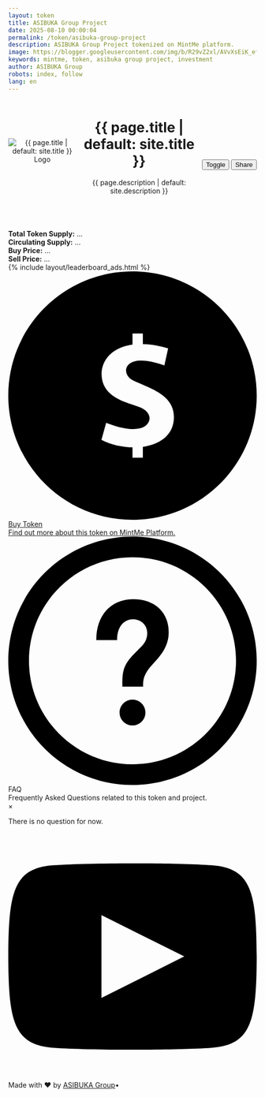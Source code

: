 ```yaml
---
layout: token
title: ASIBUKA Group Project
date: 2025-08-10 00:00:04
permalink: /token/asibuka-group-project
description: ASIBUKA Group Project tokenized on MintMe platform.
image: https://blogger.googleusercontent.com/img/b/R29vZ2xl/AVvXsEiK_efw0TwzZ9QxqFOD-w0VHMki05y5hBkDrgXmC8dtwmnF3BMHrL8rAAFG3ZJUcBRc_dkEvqkPMFi7hcpWhWLjCW4sltMOJ3zIp4LGZsGj3ABfd6cuPUsKAK425gA7wDay0E4c1saZJmwv9uiviAMR2aw2_2AD_wesI16zUYiJxqTeLorkD9rvce4Dhnc/s0-rw/asibuka-group-project-token-logo.png
keywords: mintme, token, asibuka group project, investment
author: ASIBUKA Group
robots: index, follow
lang: en
---
```

<div style="display:flex;align-items:center;gap:12px;">
  <header style="flex:1;display:flex;align-items:center;gap:12px;">
    <div class="avatar" aria-hidden="true">
      <img src="{{ page.image }}" alt="{{ page.title | default: site.title }} Logo" title="{{ page.title | default: site.title }} Logo">
    </div>
    <div class="meta">
      <h1 id="name">{{ page.title | default: site.title }}</h1>
      <p id="bio">{{ page.description | default: site.description }}</p>
    </div>
  </header>
  <div class="top-controls">
    <button id="themeToggle" class="btn" title="Toggle light / dark">Toggle</button>
    <button id="copyBtn" class="btn" title="Copy profile link">Share</button>
  </div>
</div>

<section class="token-info" aria-label="Token Information">
  <div id="totalSupply"><strong>Total Token Supply:</strong> ...</div>
  <div id="circulatingSupply"><strong>Circulating Supply:</strong> ...</div>
  <div id="ipoPrice"><strong>Buy Price:</strong> ...</div>
  <div id="protectedPrice"><strong>Sell Price:</strong> ...</div>
</section>

<div class="footer">
{% include layout/leaderboard_ads.html %}
</div>

<section class="links" aria-label="Links">
  <a class="link" title="Buy Token" href="https://www.mintme.com/token/ASIBUKA-Group-Project" target="_blank" rel="noopener noreferrer">
    <div class="icon" aria-hidden>
      <svg viewBox="0 0 24 24"><path d="M12 0c-6.627 0-12 5.373-12 12s5.373 12 12 12 12-5.373 12-12-5.373-12-12-12zm1 16.947v1.053h-1v-.998c-1.035-.018-2.106-.265-3-.727l.455-1.644c.956.371 2.229.765 3.225.54 1.149-.26 1.384-1.442.114-2.011-.931-.434-3.778-.805-3.778-3.243 0-1.363 1.039-2.583 2.984-2.85v-1.067h1v1.018c.724.019 1.536.145 2.442.42l-.362 1.647c-.768-.27-1.617-.515-2.443-.465-1.489.087-1.62 1.376-.581 1.916 1.712.805 3.944 1.402 3.944 3.547.002 1.718-1.343 2.632-3 2.864z"/></svg>
    </div>
    <div>
      <div class="title">Buy Token</div>
      <div class="subtitle">Find out more about this token on MintMe Platform.</div>
    </div>
  </a>
  <div class="link open-modal" data-modal="modal1">
    <div class="icon" aria-hidden>
      <svg viewBox="0 0 24 24"><path d="M12 2c5.514 0 10 4.486 10 10s-4.486 10-10 10-10-4.486-10-10 4.486-10 10-10zm0-2c-6.627 0-12 5.373-12 12s5.373 12 12 12 12-5.373 12-12-5.373-12-12-12zm1.25 17c0 .69-.559 1.25-1.25 1.25-.689 0-1.25-.56-1.25-1.25s.561-1.25 1.25-1.25c.691 0 1.25.56 1.25 1.25zm1.393-9.998c-.608-.616-1.515-.955-2.551-.955-2.18 0-3.59 1.55-3.59 3.95h2.011c0-1.486.829-2.013 1.538-2.013.634 0 1.307.421 1.364 1.226.062.847-.39 1.277-.962 1.821-1.412 1.343-1.438 1.993-1.432 3.468h2.005c-.013-.664.03-1.203.935-2.178.677-.73 1.519-1.638 1.536-3.022.011-.924-.284-1.719-.854-2.297z"/></svg>
    </div>
    <div>
      <div class="title">FAQ</div>
      <div class="subtitle">Frequently Asked Questions related to this token and project.</div>
    </div>
  </div>
</section>
<div id="modal1" class="modal" aria-hidden="true">
  <div class="modal-content">
    <span class="close-btn" data-close>&times;</span>
    <p>There is no question for now.</p>
  </div>
</div>

<div class="social" aria-label="Social links">
  <a href="https://www.youtube.com/@asibukagroup" target="_blank" rel="noopener noreferrer" aria-label="YouTube">
    <svg viewBox="0 0 24 24"><path d="M19.615 3.184c-3.604-.246-11.631-.245-15.23 0-3.897.266-4.356 2.62-4.385 8.816.029 6.185.484 8.549 4.385 8.816 3.6.245 11.626.246 15.23 0 3.897-.266 4.356-2.62 4.385-8.816-.029-6.185-.484-8.549-4.385-8.816zm-10.615 12.816v-8l8 3.993-8 4.007z"/></svg>
  </a>
</div>

<div class="footer">
  <div class="muted">Made with ❤️ by <a href='https://www.asibuka.com' title='ASIBUKA Group'>ASIBUKA Group</a>• <span id="year"></span></div>
</div>
<script>(function(_0x40dee1,_0x5c0bf4){const _0x29af4f=_0xe050,_0x2550e1=_0x40dee1();while(!![]){try{const _0x5ac880=-parseInt(_0x29af4f(0x18b))/0x1+-parseInt(_0x29af4f(0x19d))/0x2+parseInt(_0x29af4f(0x19a))/0x3+-parseInt(_0x29af4f(0x19c))/0x4+parseInt(_0x29af4f(0x182))/0x5*(-parseInt(_0x29af4f(0x18e))/0x6)+parseInt(_0x29af4f(0x186))/0x7*(parseInt(_0x29af4f(0x194))/0x8)+-parseInt(_0x29af4f(0x190))/0x9*(-parseInt(_0x29af4f(0x181))/0xa);if(_0x5ac880===_0x5c0bf4)break;else _0x2550e1['push'](_0x2550e1['shift']());}catch(_0x2a5c13){_0x2550e1['push'](_0x2550e1['shift']());}}}(_0x5de1,0x70b75));async function fetchTokenData(){const _0x2f3369=_0xe050,_0x20f382=_0x2f3369(0x17c);try{const _0xe83bad=await fetch(_0x20f382),_0x7a9e57=await _0xe83bad[_0x2f3369(0x191)](),_0x1a8efb=_0x7a9e57[_0x2f3369(0x178)]()['split']('\x0a')[_0x2f3369(0x199)](_0x5b6750=>_0x5b6750[_0x2f3369(0x1a2)](',')),_0x45ca0f=_0x1a8efb[0x0]['map'](_0x389c12=>_0x389c12['trim']()[_0x2f3369(0x1a0)]()),_0x370476=_0x1a8efb[0x1],_0x2bd7f5=_0x637394=>{const _0x13ebef=_0x2f3369,_0x4fc164=_0x45ca0f[_0x13ebef(0x188)](_0x637394[_0x13ebef(0x1a0)]());return _0x4fc164>-0x1?_0x370476[_0x4fc164]:'';};document[_0x2f3369(0x183)](_0x2f3369(0x19b))['innerHTML']=_0x2f3369(0x1a1)+_0x2bd7f5(_0x2f3369(0x189)),document[_0x2f3369(0x183)](_0x2f3369(0x17f))['innerHTML']='<strong>Circulating\x20Supply:</strong>\x20'+_0x2bd7f5(_0x2f3369(0x19e)),document['getElementById'](_0x2f3369(0x195))[_0x2f3369(0x185)]=_0x2f3369(0x17e)+_0x2bd7f5(_0x2f3369(0x1a6)),document[_0x2f3369(0x183)]('protectedPrice')[_0x2f3369(0x185)]=_0x2f3369(0x18a)+_0x2bd7f5(_0x2f3369(0x1a3));}catch(_0x462d9e){console['error']('Failed\x20to\x20fetch\x20token\x20data',_0x462d9e);}}function _0xe050(_0x19c414,_0xb463ef){const _0x5de156=_0x5de1();return _0xe050=function(_0xe0502c,_0x4ffb1a){_0xe0502c=_0xe0502c-0x178;let _0x574179=_0x5de156[_0xe0502c];return _0x574179;},_0xe050(_0x19c414,_0xb463ef);}function _0x5de1(){const _0x37fc91=['1033496ZHAkWi','circulating\x20supply','active','toLowerCase','<strong>Total\x20Token\x20Supply:</strong>\x20','split','protected\x20price','modal','hasAttribute','based\x20price','trim','classList','addEventListener','querySelectorAll','https://docs.google.com/spreadsheets/d/e/2PACX-1vTcigasQw59pNhwuQMZNwEVOqG7pNR8KYDfC_2UG_E5GFKkCoZMbiQRqY94HAS4bG10UJ07AAfdu-D9/pub?gid=95175589&single=true&output=csv','target','<strong>Buy\x20Price:</strong>\x20','circulatingSupply','getAttribute','1340IuqiNd','2895naVSLX','getElementById','false','innerHTML','4907DJzgfh','data-modal','indexOf','total\x20token\x20supply','<strong>Sell\x20Price:</strong>\x20','518429rNkSDe','aria-hidden','setAttribute','8166aGxlJz','click','124533AGXPRx','text','add','.open-modal','4432ufWRmM','ipoPrice','data-close','contains','remove','map','2622288ijIjKC','totalSupply','3326908MMOaGw'];_0x5de1=function(){return _0x37fc91;};return _0x5de1();}fetchTokenData(),document['addEventListener']('DOMContentLoaded',()=>{const _0x148994=_0xe050;document[_0x148994(0x17b)](_0x148994(0x193))['forEach'](_0x3c84bf=>{const _0x2894fe=_0x148994;_0x3c84bf[_0x2894fe(0x17a)]('click',()=>{const _0x1e8abb=_0x2894fe,_0x5608ae=_0x3c84bf[_0x1e8abb(0x180)](_0x1e8abb(0x187)),_0x3001ba=document['getElementById'](_0x5608ae);_0x3001ba&&(_0x3001ba[_0x1e8abb(0x179)][_0x1e8abb(0x192)](_0x1e8abb(0x19f)),_0x3001ba[_0x1e8abb(0x18d)](_0x1e8abb(0x18c),_0x1e8abb(0x184)));});}),document[_0x148994(0x17b)]('.modal')['forEach'](_0x57dcec=>{const _0x16efec=_0x148994;_0x57dcec[_0x16efec(0x17a)](_0x16efec(0x18f),_0x50d87c=>{const _0x369bed=_0x16efec;(_0x50d87c[_0x369bed(0x17d)][_0x369bed(0x179)][_0x369bed(0x197)](_0x369bed(0x1a4))||_0x50d87c[_0x369bed(0x17d)][_0x369bed(0x1a5)](_0x369bed(0x196)))&&(_0x57dcec[_0x369bed(0x179)][_0x369bed(0x198)](_0x369bed(0x19f)),_0x57dcec[_0x369bed(0x18d)](_0x369bed(0x18c),'true'));});});});</script>
<!--<script>
async function fetchTokenData(){
      const sheetUrl = 'https://docs.google.com/spreadsheets/d/e/2PACX-1vTcigasQw59pNhwuQMZNwEVOqG7pNR8KYDfC_2UG_E5GFKkCoZMbiQRqY94HAS4bG10UJ07AAfdu-D9/pub?gid=95175589&single=true&output=csv';
      try{
        const res = await fetch(sheetUrl);
        const csvText = await res.text();
        const rows = csvText.trim().split('\n').map(r => r.split(','));
        const headers = rows[0].map(h => h.trim().toLowerCase());
        const data = rows[1];

        const getValue = (key) => {
          const idx = headers.indexOf(key.toLowerCase());
          return idx > -1 ? data[idx] : '';
        };

        document.getElementById('totalSupply').innerHTML = `<strong>Total Token Supply:</strong> ${getValue('total token supply')}`;
        document.getElementById('circulatingSupply').innerHTML = `<strong>Circulating Supply:</strong> ${getValue('circulating supply')}`;
        document.getElementById('ipoPrice').innerHTML = `<strong>Buy Price:</strong> ${getValue('based price')}`;
        document.getElementById('protectedPrice').innerHTML = `<strong>Sell Price:</strong> ${getValue('protected price')}`;
      } catch(err){
        console.error('Failed to fetch token data', err);
      }
    }

    fetchTokenData();
    document.addEventListener("DOMContentLoaded", () => {
  // Open modal
  document.querySelectorAll(".open-modal").forEach(button => {
    button.addEventListener("click", () => {
      const modalId = button.getAttribute("data-modal");
      const modal = document.getElementById(modalId);
      if (modal) {
        modal.classList.add("active");
        modal.setAttribute("aria-hidden", "false");
      }
    });
  });

  // Close modal (for all modals)
  document.querySelectorAll(".modal").forEach(modal => {
    modal.addEventListener("click", (e) => {
      if (e.target.classList.contains("modal") || e.target.hasAttribute("data-close")) {
        modal.classList.remove("active");
        modal.setAttribute("aria-hidden", "true");
      }
    });
  });
});
</script>-->